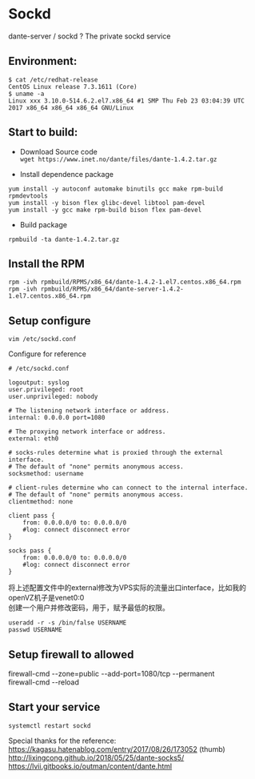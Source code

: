 # Sockd
dante-server / sockd ? The private sockd service 

## Environment:  
```  
$ cat /etc/redhat-release   
CentOS Linux release 7.3.1611 (Core)   
$ uname -a  
Linux xxx 3.10.0-514.6.2.el7.x86_64 #1 SMP Thu Feb 23 03:04:39 UTC 2017 x86_64 x86_64 x86_64 GNU/Linux  
```  

##  Start to build:  
* Download Source code  
`wget https://www.inet.no/dante/files/dante-1.4.2.tar.gz`  

* Install dependence package  
```  
yum install -y autoconf automake binutils gcc make rpm-build rpmdevtools  
yum install -y bison flex glibc-devel libtool pam-devel  
yum install -y gcc make rpm-build bison flex pam-devel  
```  

* Build package  

`rpmbuild -ta dante-1.4.2.tar.gz`  

##  Install the RPM  
```  
rpm -ivh rpmbuild/RPMS/x86_64/dante-1.4.2-1.el7.centos.x86_64.rpm  
rpm -ivh rpmbuild/RPMS/x86_64/dante-server-1.4.2-1.el7.centos.x86_64.rpm  
```  

##  Setup configure  
```  
vim /etc/sockd.conf  
```  

Configure for reference  

```
# /etc/sockd.conf

logoutput: syslog
user.privileged: root
user.unprivileged: nobody

# The listening network interface or address.
internal: 0.0.0.0 port=1080

# The proxying network interface or address.
external: eth0

# socks-rules determine what is proxied through the external interface.
# The default of "none" permits anonymous access.
socksmethod: username

# client-rules determine who can connect to the internal interface.
# The default of "none" permits anonymous access.
clientmethod: none

client pass {
    from: 0.0.0.0/0 to: 0.0.0.0/0
    #log: connect disconnect error
}

socks pass {
    from: 0.0.0.0/0 to: 0.0.0.0/0
    #log: connect disconnect error
}
```

将上述配置文件中的external修改为VPS实际的流量出口interface，比如我的openVZ机子是venet0:0  
创建一个用户并修改密码，用于，赋予最低的权限。  
```
useradd -r -s /bin/false USERNAME
passwd USERNAME
```
## Setup firewall to allowed  

firewall-cmd --zone=public --add-port=1080/tcp --permanent  
firewall-cmd --reload  

##  Start your service  

`systemctl restart sockd`  



Special thanks for the reference:  
https://kagasu.hatenablog.com/entry/2017/08/26/173052     (thumb)  
http://lixingcong.github.io/2018/05/25/dante-socks5/  
https://lvii.gitbooks.io/outman/content/dante.html  
